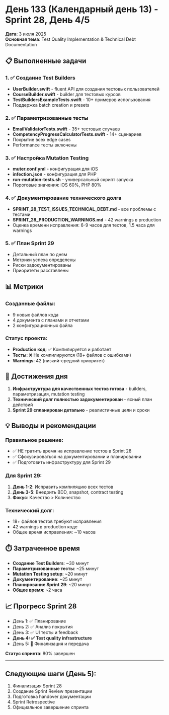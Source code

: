 # День 133 (Календарный день 13) - Sprint 28, День 4/5

**Дата**: 3 июля 2025  
**Основная тема**: Test Quality Implementation & Technical Debt Documentation

## 📋 Выполненные задачи

### 1. ✅ Создание Test Builders
- **UserBuilder.swift** - fluent API для создания тестовых пользователей
- **CourseBuilder.swift** - builder для тестовых курсов  
- **TestBuildersExampleTests.swift** - 10+ примеров использования
- Поддержка batch creation и presets

### 2. ✅ Параметризованные тесты
- **EmailValidatorTests.swift** - 35+ тестовых случаев
- **CompetencyProgressCalculatorTests.swift** - 14+ сценариев
- Покрытие всех edge cases
- Performance тесты включены

### 3. ✅ Настройка Mutation Testing
- **muter.conf.yml** - конфигурация для iOS
- **infection.json** - конфигурация для PHP
- **run-mutation-tests.sh** - универсальный скрипт запуска
- Пороговые значения: iOS 60%, PHP 80%

### 4. ✅ Документирование технического долга
- **SPRINT_28_TEST_ISSUES_TECHNICAL_DEBT.md** - все проблемы с тестами
- **SPRINT_28_PRODUCTION_WARNINGS.md** - 42 warnings в production
- Оценка времени исправления: 6-9 часов для тестов, 1.5 часа для warnings

### 5. ✅ План Sprint 29
- Детальный план по дням
- Метрики успеха определены
- Риски задокументированы
- Приоритеты расставлены

## 📊 Метрики

### Созданные файлы:
- 9 новых файлов кода
- 4 документа с планами и отчетами
- 2 конфигурационных файла

### Статус проекта:
- **Production код**: ✅ Компилируется и работает
- **Тесты**: ❌ Не компилируются (18+ файлов с ошибками)
- **Warnings**: 42 (низкий-средний приоритет)

## 🎯 Достижения дня

1. **Инфраструктура для качественных тестов готова** - builders, параметризация, mutation testing
2. **Технический долг полностью задокументирован** - ясный план действий
3. **Sprint 29 спланирован детально** - реалистичные цели и сроки

## 💡 Выводы и рекомендации

### Правильное решение:
- ✅ НЕ тратить время на исправление тестов в Sprint 28
- ✅ Сфокусироваться на документировании и планировании
- ✅ Подготовить инфраструктуру для Sprint 29

### Для Sprint 29:
1. **День 1-2**: Исправить компиляцию всех тестов
2. **День 3-5**: Внедрить BDD, snapshot, contract testing
3. **Фокус**: Качество > Количество

### Технический долг:
- 18+ файлов тестов требуют исправления
- 42 warnings в production коде
- Общее время исправления: ~10 часов

## ⏱️ Затраченное время

- **Создание Test Builders**: ~30 минут
- **Параметризованные тесты**: ~25 минут
- **Mutation Testing setup**: ~20 минут
- **Документирование**: ~25 минут
- **Планирование Sprint 29**: ~20 минут
- **Общее время**: ~2 часа

## 📈 Прогресс Sprint 28

- День 1: ✅ Планирование
- День 2: ✅ Анализ покрытия
- День 3: ✅ UI тесты и feedback
- **День 4: ✅ Test quality infrastructure**
- День 5: 🔄 Финализация и передача

**Статус спринта**: 80% завершен

---

## Следующие шаги (День 5):

1. Финализация Sprint 28
2. Создание Sprint Review презентации
3. Подготовка handover документации
4. Sprint Retrospective
5. Официальное завершение спринта 